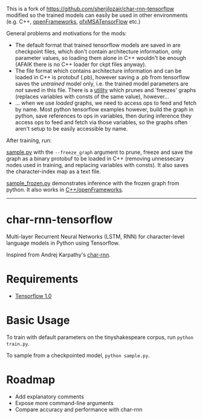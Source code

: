 This is a fork of https://github.com/sherjilozair/char-rnn-tensorflow modified so the trained models can easily be used in other environments (e.g. C++, [openFrameworks](http://openframeworks.cc/), [ofxMSATensorFlow](https://github.com/memo/ofxMSATensorFlow) etc.)

General problems and motivations for the mods:

* The default format that trained tensorflow models are saved in are checkpoint files, which don't contain architecture information, only parameter values, so loading them alone in C++ wouldn't be enough (AFAIK there is no C++ loader for ckpt files anyway).
* The file format which contains architecture information and can be loaded in C++ is protobuf (.pb), however saving a .pb from tensorflow saves the *untrained* model only, i.e. the trained model parameters are *not* saved in this file. There is a [utility](https://github.com/tensorflow/tensorflow/blob/master/tensorflow/python/tools/freeze_graph.py) which prunes and 'freezes' graphs (replaces variables with consts of the same value), however...
* ... when we use *loaded* graphs, we need to access ops to feed and fetch by name. Most python tensorflow examples however, build the graph in python, save references to ops in variables, then during inference they access ops to feed and fetch via those variables, so the graphs often aren't setup to be easily accessible by name. 

After training, run:

[sample.py](https://github.com/memo/char-rnn-tensorflow/blob/master/sample.py) with the `--freeze_graph` argument to prune, freeze and save the graph as a binary protobuf to be loaded in C++ (removing unnessecary nodes used in training, and replacing variables with consts). It also saves the character-index map as a text file.

[sample_frozen.py](https://github.com/memo/char-rnn-tensorflow/blob/master/test_frozen.py) demonstrates inference with the frozen graph from python. It also works in [C++/openFrameworks](https://github.com/memo/ofxMSATensorFlow/blob/master/example-char-rnn/src/example-char-rnn.cpp). 

---
# char-rnn-tensorflow
Multi-layer Recurrent Neural Networks (LSTM, RNN) for character-level language models in Python using Tensorflow.

Inspired from Andrej Karpathy's [char-rnn](https://github.com/karpathy/char-rnn).

# Requirements
- [Tensorflow 1.0](http://www.tensorflow.org)

# Basic Usage
To train with default parameters on the tinyshakespeare corpus, run `python train.py`.

To sample from a checkpointed model, `python sample.py`.
# Roadmap
- Add explanatory comments
- Expose more command-line arguments
- Compare accuracy and performance with char-rnn
